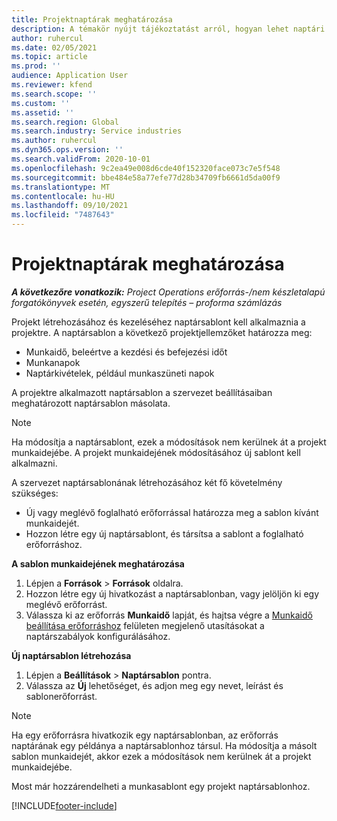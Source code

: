 ```yaml
---
title: Projektnaptárak meghatározása
description: A témakör nyújt tájékoztatást arról, hogyan lehet naptári sablont alkalmazni a projekt ütemezésének nyomon követésére.
author: ruhercul
ms.date: 02/05/2021
ms.topic: article
ms.prod: ''
audience: Application User
ms.reviewer: kfend
ms.search.scope: ''
ms.custom: ''
ms.assetid: ''
ms.search.region: Global
ms.search.industry: Service industries
ms.author: ruhercul
ms.dyn365.ops.version: ''
ms.search.validFrom: 2020-10-01
ms.openlocfilehash: 9c2ea49e008d6cde40f152320face073c7e5f548
ms.sourcegitcommit: bbe484e58a77efe77d28b34709fb6661d5da00f9
ms.translationtype: MT
ms.contentlocale: hu-HU
ms.lasthandoff: 09/10/2021
ms.locfileid: "7487643"
---
```

# <a name="define-project-calendars"></a>Projektnaptárak meghatározása

_**A következőre vonatkozik:** Project Operations erőforrás-/nem készletalapú forgatókönyvek esetén, egyszerű telepítés – proforma számlázás_

Projekt létrehozásához és kezeléséhez naptársablont kell alkalmaznia a projektre. A naptársablon a következő projektjellemzőket határozza meg:

- Munkaidő, beleértve a kezdési és befejezési időt
- Munkanapok
- Naptárkivételek, például munkaszüneti napok

A projektre alkalmazott naptársablon a szervezet beállításaiban meghatározott naptársablon másolata.

> [!NOTE]
> Ha módosítja a naptársablont, ezek a módosítások nem kerülnek át a projekt munkaidejébe. A projekt munkaidejének módosításához új sablont kell alkalmazni.

A szervezet naptársablonának létrehozásához két fő követelmény szükséges:

- Új vagy meglévő foglalható erőforrással határozza meg a sablon kívánt munkaidejét.
- Hozzon létre egy új naptársablont, és társítsa a sablont a foglalható erőforráshoz.

**A sablon munkaidejének meghatározása**

1. Lépjen a **Források** \> **Források** oldalra.
2. Hozzon létre egy új hivatkozást a naptársablonban, vagy jelöljön ki egy meglévő erőforrást.
3. Válassza ki az erőforrás **Munkaidő** lapját, és hajtsa végre a [Munkaidő beállítása erőforráshoz](/dynamics365/field-service/set-work-hours-resource) felületen megjelenő utasításokat a naptárszabályok konfigurálásához.

**Új naptársablon létrehozása**

1. Lépjen a **Beállítások** \> **Naptársablon** pontra.
2. Válassza az **Új** lehetőséget, és adjon meg egy nevet, leírást és sablonerőforrást.

> [!NOTE]
> Ha egy erőforrásra hivatkozik egy naptársablonban, az erőforrás naptárának egy példánya a naptársablonhoz társul. Ha módosítja a másolt sablon munkaidejét, akkor ezek a módosítások nem kerülnek át a projekt munkaidejébe.

Most már hozzárendelheti a munkasablont egy projekt naptársablonhoz.


[!INCLUDE[footer-include](../includes/footer-banner.md)]

